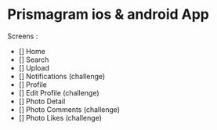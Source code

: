 # Prismagram ios & android App

Screens :

- [] Home
- [] Search
- [] Upload
- [] Notifications (challenge)
- [] Profile
- [] Edit Profile (challenge)
- [] Photo Detail
- [] Photo Comments (challenge)
- [] Photo Likes (challenge)
